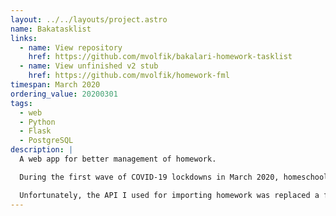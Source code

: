 ```yaml
---
layout: ../../layouts/project.astro
name: Bakatasklist
links:
  - name: View repository
    href: https://github.com/mvolfik/bakalari-homework-tasklist
  - name: View unfinished v2 stub
    href: https://github.com/mvolfik/homework-fml
timespan: March 2020
ordering_value: 20200301
tags:
  - web
  - Python
  - Flask
  - PostgreSQL
description: |
  A web app for better management of homework.

  During the first wave of COVID-19 lockdowns in March 2020, homeschooling for many students at my school became a mess. Teachers were assigning us homework using Bakaláři (system commonly used by Czech schools), but the program worked with completely different assumptions and absolutely wasn't prepared for homeschooling. Therefore I created Bakatasklist to allow importing assignments, viewing them in a sortable table and manually marking finished/unfinished assignments.

  Unfortunately, the API I used for importing homework was replaced a few months later. I planned to create a second version which would use the new API and also allow importing from other systems including Google Classroom, but all the schools systems rapidly improved, and we went back to schools before I was done, so it was never completed. Stub of this project is, however, available to see.
---
```

